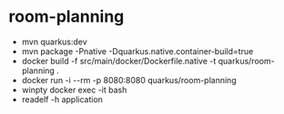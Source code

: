 # room-planning

- mvn quarkus:dev
- mvn package -Pnative -Dquarkus.native.container-build=true
- docker build -f src/main/docker/Dockerfile.native -t quarkus/room-planning .
- docker run -i --rm -p 8080:8080 quarkus/room-planning
- winpty docker exec -it <ID> bash
- readelf -h application
